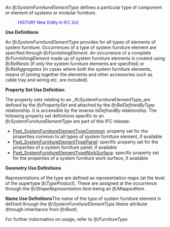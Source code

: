 An _IfcSystemFurnitureElementType_ defines a particular type of component or element of systems or modular furniture.

> <font color="#0000ff" size="-1">HISTORY
New Entity in IFC 2x2 </font>

****Use Definitions****

An _IfcSystemFurnitureElementType_ provides for all types of elements of system furniture. Occurrences of a type of system furniture element are specified through _IfcFurnishingElement_. An occurrence of a complete _IfcFurnishingElement_ made up of system furniture elements is created using _IfcRelNests_ (if only the system furniture elements are specified) or _IfcRelAggregates_ (in cases where both the system furniture elements, means of joining together the elements and other accessories such as cable tray and wiring etc. are included).

****Property Set Use Definition****:

The property sets relating to an _IfcSystemFurnitureElementType_are defined by the _IfcPropertySet_ and attached by the _IfcRelDefinesByType_ relationship. It is accessible by the inverse _IsDefinedBy_ relationship. The following property set definitions specific to an _IfcSystemFurnitureElementType_ are part of this IFC release:

* [Pset_SystemFurnitureElementTypeCommon](../../psd/IfcSharedFacilitiesElements/Pset_SystemFurnitureElementTypeCommon.xml): property set for the properties common to all types of system furniture element, if available 
* [Pset_SystemFurnitureElementTypePanel](../../psd/IfcSharedFacilitiesElements/Pset_SystemFurnitureElementTypePanel.xml): specific property set for the properties of a system furniture panel, if available 
* [Pset_SystemFurnitureElementTypeWorkSurface](../../psd/IfcSharedFacilitiesElements/Pset_SystemFurnitureElementTypeWorkSurface.xml): specific property set for the properties of a system furniture work surface, if available 

****Geometry Use Definitions****

Representations of the type are defined as representation maps (at the level of the supertype _IfcTypeProduct_). These are assigned at the occurrence through the _IfcShapeRepresentation.Item_ being an _IfcMappedItem_.

****Name Use Definitions****The name of the type of system furniture element is defined through the _IfcSystemFurnitureElementType.Name_ attribute (through inheritance from _IfcRoot_).

For further indormation on usage, refer to _IfcFurnitureType_